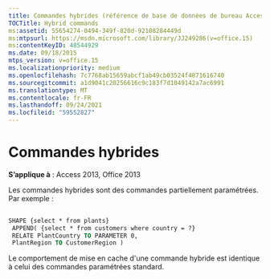 ```yaml
---
title: Commandes hybrides (référence de base de données de bureau Access)
TOCTitle: Hybrid commands
ms:assetid: 55654274-0494-349f-820d-92108284449d
ms:mtpsurl: https://msdn.microsoft.com/library/JJ249286(v=office.15)
ms:contentKeyID: 48544929
ms.date: 09/18/2015
mtps_version: v=office.15
ms.localizationpriority: medium
ms.openlocfilehash: 7c7768ab15659abcf1ab49cb03524f4871616740
ms.sourcegitcommit: a1d9041c20256616c9c183f7d1049142a7ac6991
ms.translationtype: MT
ms.contentlocale: fr-FR
ms.lasthandoff: 09/24/2021
ms.locfileid: "59552827"
---
```

# <a name="hybrid-commands"></a>Commandes hybrides


**S’applique à** : Access 2013, Office 2013

Les commandes hybrides sont des commandes partiellement paramétrées. Par exemple :

```vb 
 
SHAPE {select * from plants} 
 APPEND( {select * from customers where country = ?} 
 RELATE PlantCountry TO PARAMETER 0, 
 PlantRegion TO CustomerRegion ) 
```

Le comportement de mise en cache d'une commande hybride est identique à celui des commandes paramétrées standard.

